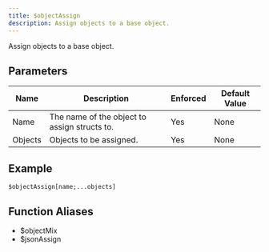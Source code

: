 ```yaml
---
title: $objectAssign
description: Assign objects to a base object.
---
```


Assign objects to a base object.
## Parameters
|  Name   |                 Description                  | Enforced | Default Value |
|---------|----------------------------------------------|----------|---------------|
| Name    | The name of the object to assign structs to. | Yes      | None          |
| Objects | Objects to be assigned.                      | Yes      | None          |
## Example
```
$objectAssign[name;...objects]
```
## Function Aliases
- $objectMix
- $jsonAssign